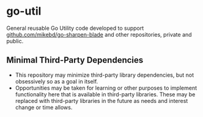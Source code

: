 # go-util

General reusable Go Utility code developed to support [github.com/mikebd/go-sharpen-blade](https://github.com/mikebd/go-sharpen-blade)
and other repositories, private and public.

## Minimal Third-Party Dependencies

* This repository may minimize third-party library dependencies, but not obsessively so as a goal in itself.
* Opportunities may be taken for learning or other purposes to implement functionality here that is available in third-party
  libraries.  These may be replaced with third-party libraries in the future as needs and interest change or time allows.

